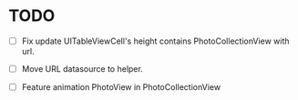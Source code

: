 # TODO

- [ ] Fix update UITableViewCell's height contains PhotoCollectionView with url.
- [ ] Move URL datasource to helper.
- [ ] Feature animation PhotoView in PhotoCollectionView 


